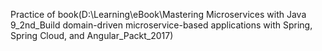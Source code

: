 Practice of book(D:\Learning\eBook\Mastering Microservices with Java 9_2nd_Build domain-driven microservice-based applications with Spring, Spring Cloud, and Angular_Packt_2017)